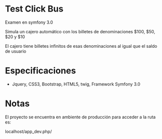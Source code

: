 Test Click Bus
========================

Examen en symfony 3.0

Simula un cajero automático con los billetes de denominaciones $100, $50, $20 y $10

El  cajero tiene billetes infinitos de esas denominaciones al igual que el saldo de usuario


Especificaciones
========================

- Jquery, CSS3, Bootstrap, HTML5, twig, Framework Symfony 3.0

Notas
========================
El proyecto se encuentra en ambiente de producción para acceder a la ruta es:

localhost/app_dev.php/
